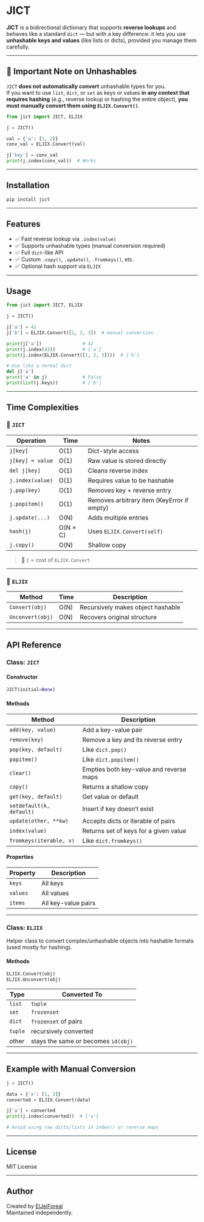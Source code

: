 # JICT

**JICT** is a bidirectional dictionary that supports **reverse lookups** and behaves like a standard `dict` — but with a key difference: it lets you use **unhashable keys and values** (like lists or dicts), provided you manage them carefully.

---

## 🚨 Important Note on Unhashables

`JICT` **does not automatically convert** unhashable types for you.  
If you want to use `list`, `dict`, or `set` as keys or values **in any context that requires hashing** (e.g., reverse lookup or hashing the entire object), **you must manually convert them using `ELJIX.Convert()`**.

```python
from jict import JICT, ELJIX

j = JICT()

val = {'a': [1, 2]}
conv_val = ELJIX.Convert(val)

j['key'] = conv_val
print(j.index(conv_val))  # Works
```

---

## Installation

```bash
pip install jict
```

---

## Features

- ✅ Fast reverse lookup via `.index(value)`
- ✅ Supports unhashable types (manual conversion required)
- ✅ Full `dict`-like API
- ✅ Custom `.copy()`, `.update()`, `.fromkeys()`, etc.
- ✅ Optional hash support via `ELJIX`

---

## Usage

```python
from jict import JICT, ELJIX

j = JICT()

j['a'] = 42
j['b'] = ELJIX.Convert([1, 2, 3])  # manual conversion

print(j['a'])               # 42
print(j.index(42))          # {'a'}
print(j.index(ELJIX.Convert([1, 2, 3])))  # {'b'}

# Use like a normal dict
del j['a']
print('a' in j)             # False
print(list(j.keys))         # ['b']
```

---

## Time Complexities

### 🔁 `JICT`

| Operation                | Time        | Notes                                              |
|--------------------------|-------------|----------------------------------------------------|
| `j[key]`                 | O(1)        | Dict-style access                                  |
| `j[key] = value`         | O(1)        | Raw value is stored directly                       |
| `del j[key]`             | O(1)        | Cleans reverse index                               |
| `j.index(value)`         | O(1)        | Requires value to be hashable                      |
| `j.pop(key)`             | O(1)        | Removes key + reverse entry                        |
| `j.popitem()`            | O(1)        | Removes arbitrary item (KeyError if empty)         |
| `j.update(...)`          | O(N)        | Adds multiple entries                              |
| `hash(j)`                | O(N × C)    | Uses `ELJIX.Convert(self)`                         |
| `j.copy()`               | O(N)        | Shallow copy                                       |

> 🔹 `C` = cost of `ELJIX.Convert`

---

### 🧠 `ELJIX`

| Method                | Time         | Description                                        |
|------------------------|--------------|----------------------------------------------------|
| `Convert(obj)`         | O(N)         | Recursively makes object hashable                 |
| `Unconvert(obj)`       | O(N)         | Recovers original structure                       |

---

## API Reference

### Class: `JICT`

#### Constructor

```python
JICT(initial=None)
```

#### Methods

| Method                  | Description                                    |
|-------------------------|------------------------------------------------|
| `add(key, value)`       | Add a key-value pair                          |
| `remove(key)`           | Remove a key and its reverse entry            |
| `pop(key, default)`     | Like `dict.pop()`                             |
| `popitem()`             | Like `dict.popitem()`                          |
| `clear()`               | Empties both key-value and reverse maps       |
| `copy()`                | Returns a shallow copy                        |
| `get(key, default)`     | Get value or default                          |
| `setdefault(k, default)`| Insert if key doesn’t exist                   |
| `update(other, **kw)`   | Accepts dicts or iterable of pairs            |
| `index(value)`          | Returns set of keys for a given value         |
| `fromkeys(iterable, v)` | Like `dict.fromkeys()`                        |

#### Properties

| Property    | Description                     |
|-------------|---------------------------------|
| `keys`      | All keys                        |
| `values`    | All values                      |
| `items`     | All key-value pairs             |

---

### Class: `ELJIX`

Helper class to convert complex/unhashable objects into hashable formats (used mostly for hashing).

#### Methods

```python
ELJIX.Convert(obj)
ELJIX.Unconvert(obj)
```

| Type       | Converted To   |
|------------|----------------|
| `list`     | `tuple`        |
| `set`      | `frozenset`    |
| `dict`     | `frozenset` of pairs |
| `tuple`    | recursively converted |
| other      | stays the same or becomes `id(obj)` |

---

## Example with Manual Conversion

```python
j = JICT()

data = {'x': [1, 2]}
converted = ELJIX.Convert(data)

j['a'] = converted
print(j.index(converted))  # {'a'}

# Avoid using raw dicts/lists in index() or reverse maps
```

---

## License

MIT License

---

## Author

Created by [ElJeiForeal](https://github.com/ElJeiForeal)  
Maintained independently.

